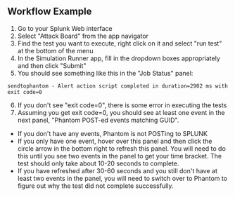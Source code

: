 
## Workflow Example

  1. Go to your Splunk Web interface
  2. Select "Attack Board" from the app navigator
  3. Find the test you want to execute, right click on it and select "run test" at the bottom of the menu
  4. In the Simulation Runner app, fill in the dropdown boxes appropriately and then click "Submit"
  5. You should see something like this in the "Job Status" panel:
  ```
  sendtophantom - Alert action script completed in duration=2902 ms with exit code=0
  ```
  6. If you don't see "exit code=0", there is some error in executing the tests
  7. Assuming you get exit code=0, you should see at least one event in the next panel, "Phantom POST-ed events matching GUID".  
   - If you don't have any events, Phantom is not POSTing to SPLUNK
   - If you only have one event, hover over this panel and then click the circle arrow in the bottom right to refresh this panel.  You will need to do this until you see two events in the panel to get your time bracket.  The test should only take about 10-20 seconds to complete.  
   - If you have refreshed after 30-60 seconds and you still don't have at least two events in the panel, you will need to switch over to Phantom to figure out why the test did not complete successfully.
